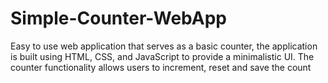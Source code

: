 # Simple-Counter-WebApp
Easy to use web application that serves as a basic counter,
the application is built using HTML, CSS, and JavaScript to provide a minimalistic UI. The counter functionality allows users to increment, reset and save the count
